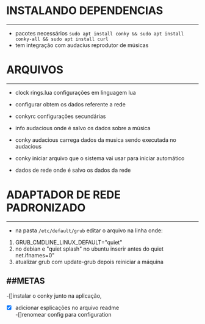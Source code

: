 # INSTALANDO DEPENDENCIAS
---
* pacotes necessários `sudo apt install conky && sudo apt install conky-all && sudo apt install curl`
* tem integração com audacius reprodutor de músicas
# ARQUIVOS
---
* clock rings.lua  configurações em linguagem lua 

* configurar obtem os dados referente a rede

* conkyrc  configurações secundárias

* info audacious onde é salvo os dados sobre a música

* conky audacious carrega dados da musica sendo executada no audacious
* conky  iniciar arquivo que o sistema vai usar para iniciar automático
* dados de rede onde é salvo os dados da rede
# ADAPTADOR DE REDE PADRONIZADO
---
* na pasta `/etc/default/grub` editar o arquivo na linha onde:
1. GRUB_CMDLINE_LINUX_DEFAULT="quiet" 
1. no debian e "quiet splash" no ubuntu inserir antes do quiet net.ifnames=0"
1. atualizar grub com update-grub depois reiniciar a máquina

##METAS
---
-[]instalar o conky junto na aplicação,
-[x]  adicionar esplicações no arquivo readme  
-[]renomear config para configuration
